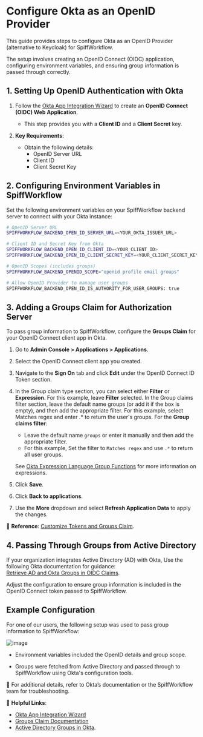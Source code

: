 # Configure Okta as an OpenID Provider
This guide provides steps to configure Okta as an OpenID Provider (alternative to Keycloak) for SpiffWorkflow. 

The setup involves creating an OpenID Connect (OIDC) application, configuring environment variables, and ensuring group information is passed through correctly.  

## **1. Setting Up OpenID Authentication with Okta**

1. Follow the [Okta App Integration Wizard](https://help.okta.com/en-us/content/topics/apps/apps_app_integration_wizard_oidc.htm) to create an **OpenID Connect (OIDC) Web Application**.
   - This step provides you with a **Client ID** and a **Client Secret** key.

2. **Key Requirements**:
   - Obtain the following details:
     - OpenID Server URL
     - Client ID
     - Client Secret Key  

## **2. Configuring Environment Variables in SpiffWorkflow**

Set the following environment variables on your SpiffWorkflow backend server to connect with your Okta instance:

```bash
# OpenID Server URL
SPIFFWORKFLOW_BACKEND_OPEN_ID_SERVER_URL=<YOUR_OKTA_ISSUER_URL>

# Client ID and Secret Key from Okta
SPIFFWORKFLOW_BACKEND_OPEN_ID_CLIENT_ID=<YOUR_CLIENT_ID>
SPIFFWORKFLOW_BACKEND_OPEN_ID_CLIENT_SECRET_KEY=<YOUR_CLIENT_SECRET_KEY>

# OpenID Scopes (includes groups)
SPIFFWORKFLOW_BACKEND_OPENID_SCOPE="openid profile email groups"

# Allow OpenID Provider to manage user groups
SPIFFWORKFLOW_BACKEND_OPEN_ID_IS_AUTHORITY_FOR_USER_GROUPS: true
```

## **3. Adding a Groups Claim for Authorization Server**

To pass group information to SpiffWorkflow, configure the **Groups Claim** for your OpenID Connect client app in Okta.

1. Go to **Admin Console > Applications > Applications**.

2. Select the OpenID Connect client app you created.

3. Navigate to the **Sign On** tab and click **Edit** under the OpenID Connect ID Token section.

4. In the Group claim type section, you can select either **Filter** or **Expression**. For this example, leave **Filter** selected.
In the Group claims filter section, leave the default name groups (or add it if the box is empty), and then add the appropriate filter. For this example, select Matches regex and enter .* to return the user's groups.
For the **Group claims filter**:
    - Leave the default name `groups` or enter it manually and then add the appropriate filter.
    - For this example, Set the filter to `Matches regex` and use `.*` to return all user groups. 
    
    See [Okta Expression Language Group Functions](https://developer.okta.com/docs/reference/okta-expression-language/#group-functions) for more information on expressions.

5. Click **Save**.

6. Click **Back to applications**.

7. Use the **More** dropdown and select **Refresh Application Data** to apply the changes.

📘 **Reference**: [Customize Tokens and Groups Claim](https://developer.okta.com/docs/guides/customize-tokens-groups-claim/main/).

## **4. Passing Through Groups from Active Directory**

If your organization integrates Active Directory (AD) with Okta, Use the following Okta documentation for guidance:  
   [Retrieve AD and Okta Groups in OIDC Claims](https://support.okta.com/help/s/article/Can-we-retrieve-both-Active-Directory-and-Okta-groups-in-OpenID-Connect-claims?language=en_US).

Adjust the configuration to ensure group information is included in the OpenID Connect token passed to SpiffWorkflow.

## **Example Configuration**

For one of our users, the following setup was used to pass group information to SpiffWorkflow:

![image](/images/okta_config.png)

- Environment variables included the OpenID details and group scope.

- Groups were fetched from Active Directory and passed through to SpiffWorkflow using Okta's configuration tools.

📘 For additional details, refer to Okta’s documentation or the SpiffWorkflow team for troubleshooting. 

🔗 **Helpful Links**:  
- [Okta App Integration Wizard](https://help.okta.com/en-us/content/topics/apps/apps_app_integration_wizard_oidc.htm)  
- [Groups Claim Documentation](https://developer.okta.com/docs/guides/customize-tokens-groups-claim/main/)  
- [Active Directory Groups in Okta](https://support.okta.com/help/s/article/Can-we-retrieve-both-Active-Directory-and-Okta-groups-in-OpenID-Connect-claims?language=en_US).  